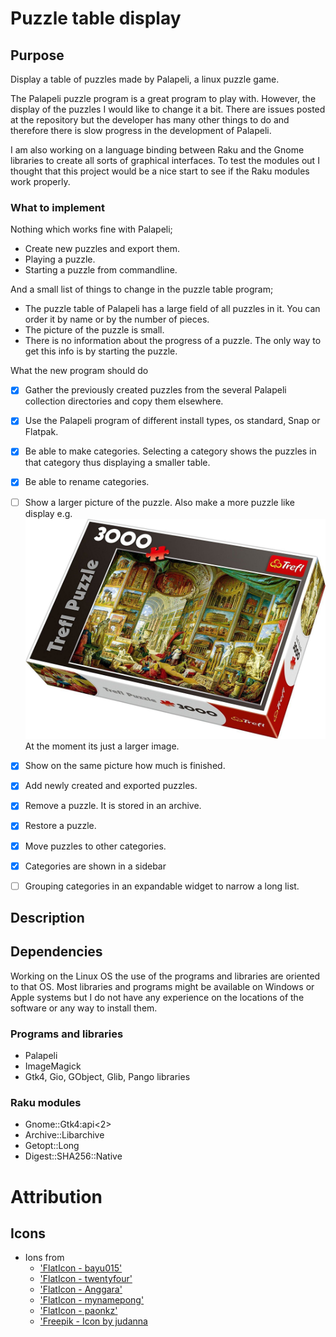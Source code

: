# Puzzle table display

## Purpose

Display a table of puzzles made by Palapeli, a linux puzzle game.

The Palapeli puzzle program is a great program to play with. However, the display of the puzzles I would like to change it a bit. There are issues posted at the repository but the developer has many other things to do and therefore there is slow progress in the development of Palapeli.

I am also working on a language binding between Raku and the Gnome libraries to create all sorts of graphical interfaces. To test the modules out I thought that this project would be a nice start to see if the Raku modules work properly.


### What to implement

Nothing which works fine with Palapeli;

* Create new puzzles and export them.
* Playing a puzzle.
* Starting a puzzle from commandline.

And a small list of things to change in the puzzle table program;

* The puzzle table of Palapeli has a large field of all puzzles in it. You can order it by name or by the number of pieces.
* The picture of the puzzle is small.
* There is no information about the progress of a puzzle. The only way to get this info is by starting the puzzle.

What the new program should do

* [x] Gather the previously created puzzles from the several Palapeli collection directories and copy them elsewhere.
* [x] Use the Palapeli program of different install types, os standard, Snap or Flatpak.
* [x] Be able to make categories. Selecting a category shows the puzzles in that category thus displaying a smaller table.
* [x] Be able to rename categories.
* [ ] Show a larger picture of the puzzle. Also make a more puzzle like display e.g. ![](doc/puzzle-example.jpg) At the moment its just a larger image.
* [x] Show on the same picture how much is finished.
* [x] Add newly created and exported puzzles.
* [x] Remove a puzzle. It is stored in an archive.
* [x] Restore a puzzle.
* [x] Move puzzles to other categories.
* [x] Categories are shown in a sidebar
* [ ] Grouping categories in an expandable widget to narrow a long list.


## Description
<!--

When the program is started for the first time, there will be nothing to show. From the menu you will be able to select a Palapeli collection. To give an idea where to find the collections of several types of installations;
* the snap installation at: `$*HOME/snap/palapeli/current/.local/share/palapeli/collection`;
* the flatpack installation at: `$*HOME/.var/app/org.kde.palapeli/data/palapeli/collection`
* the standard installation at: `$*HOME/.local/share/palapeli/collection/`

These are paths at my Fedora OS but you may get a hint where to find them on your computer.

You can point to directories where you have stored exported puzzles.
-->

## Dependencies

Working on the Linux OS the use of the programs and libraries are oriented to that OS. Most libraries and programs might be available on Windows or Apple systems but I do not have any experience on the locations of the software or any way to install them.

### Programs and libraries

* Palapeli
* ImageMagick
* Gtk4, Gio, GObject, Glib, Pango libraries

### Raku modules

* Gnome::Gtk4:api<2>
* Archive::Libarchive
* Getopt::Long
* Digest::SHA256::Native

<!--
* Gnome::Cairo:api<2>
* Gnome::Gsk4:api<2>
* Gnome::Atk:api<2>
-->

# Attribution
## Icons
* Ions from
  * ['FlatIcon - bayu015'](https://www.flaticon.com/free-icons/category)
  * ['FlatIcon - twentyfour'](https://www.flaticon.com/free-icons/grid)
  * ['FlatIcon - Anggara'](https://www.flaticon.com/free-icons/categories)
  * ['FlatIcon - mynamepong'](https://www.flaticon.com/free-icons/puzzle)
  * ['FlatIcon - paonkz'](https://www.flaticon.com/free-icons/files-and-folders)
  * ['Freepik - Icon by judanna](https://www.freepik.com/icon/add_10110024#fromView=keyword&page=1&position=14&uuid=d07d88e3-b3e7-48da-9f3b-f1fc0703d53c)


<!--
* Icon from set ['Run icons created by Smashicons'](https://www.flaticon.com/free-icons/run).

* Icon from [Icons8](https://icons8.com/icon/ddoMPxn5moeM/girl-running).
-->